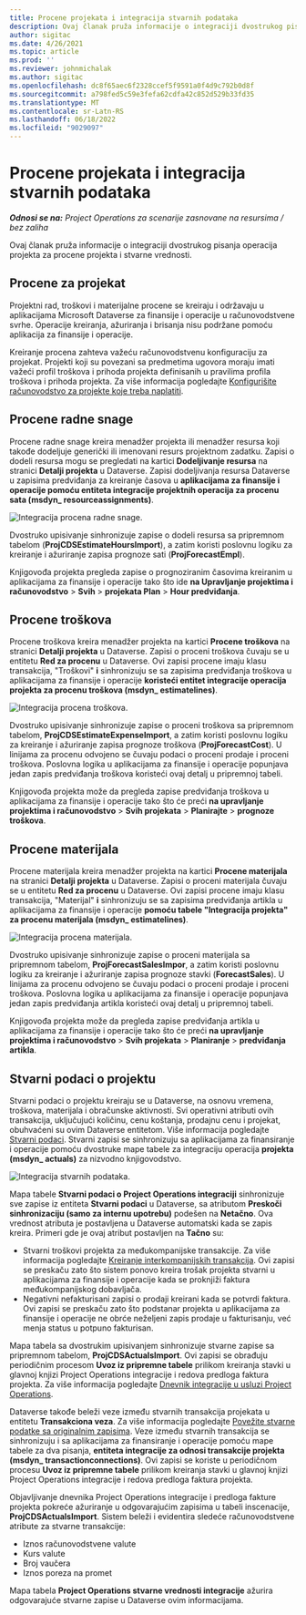 ```yaml
---
title: Procene projekata i integracija stvarnih podataka
description: Ovaj članak pruža informacije o integraciji dvostrukog pisanja operacija projekta za procene projekta i stvarne vrednosti.
author: sigitac
ms.date: 4/26/2021
ms.topic: article
ms.prod: ''
ms.reviewer: johnmichalak
ms.author: sigitac
ms.openlocfilehash: dc8f65aec6f2328ccef5f9591a0f4d9c792b0d8f
ms.sourcegitcommit: a798fed5c59e3fefa62cdfa42c852d529b33fd35
ms.translationtype: MT
ms.contentlocale: sr-Latn-RS
ms.lasthandoff: 06/18/2022
ms.locfileid: "9029097"
---
```

# <a name="project-estimates-and-actuals-integration"></a>Procene projekata i integracija stvarnih podataka

_**Odnosi se na:** Project Operations za scenarije zasnovane na resursima / bez zaliha_

Ovaj članak pruža informacije o integraciji dvostrukog pisanja operacija projekta za procene projekta i stvarne vrednosti.

## <a name="project-estimates"></a>Procene za projekat

Projektni rad, troškovi i materijalne procene se kreiraju i održavaju u aplikacijama Microsoft Dataverse za finansije i operacije u računovodstvene svrhe. Operacije kreiranja, ažuriranja i brisanja nisu podržane pomoću aplikacija za finansije i operacije.

Kreiranje procena zahteva važeću računovodstvenu konfiguraciju za projekat. Projekti koji su povezani sa predmetima ugovora moraju imati važeći profil troškova i prihoda projekta definisanih u pravilima profila troškova i prihoda projekta. Za više informacija pogledajte [Konfigurišite računovodstvo za projekte koje treba naplatiti](../project-accounting/configure-accounting-billable-projects.md#configure-project-cost-and-revenue-profile-rules).

## <a name="labor-estimates"></a>Procene radne snage

Procene radne snage kreira menadžer projekta ili menadžer resursa koji takođe dodeljuje generički ili imenovani resurs projektnom zadatku. Zapisi o dodeli resursa mogu se pregledati na kartici **Dodeljivanje resursa** na stranici **Detalji projekta** u Dataverse. Zapisi dodeljivanja resursa Dataverse u zapisima predviđanja za kreiranje časova u **aplikacijama za finansije i operacije pomoću entiteta integracije projektnih operacija za procenu sata (msdyn\_ resourceassignments)**.

   ![Integracija procena radne snage.](./Media/DW4LaborEstimates.png)

Dvostruko upisivanje sinhronizuje zapise o dodeli resursa sa pripremnom tabelom (**ProjCDSEstimateHoursImport**), a zatim koristi poslovnu logiku za kreiranje i ažuriranje zapisa prognoze sati (**ProjForecastEmpl**).

Knjigovođa projekta pregleda zapise o prognoziranim časovima kreiranim u aplikacijama za finansije i operacije tako što ide **na Upravljanje projektima i računovodstvo** > **Svih** > **projekata Plan** > **Hour predviđanja**.

## <a name="expense-estimates"></a>Procene troškova

Procene troškova kreira menadžer projekta na kartici **Procene troškova** na stranici **Detalji projekta** u Dataverse. Zapisi o proceni troškova čuvaju se u entitetu **Red za procenu** u Dataverse. Ovi zapisi procene imaju klasu transakcija, "Troškovi" **i** sinhronizuju se sa zapisima predviđanja troškova u aplikacijama za finansije i operacije **koristeći entitet integracije operacija projekta za procenu troškova (msdyn\_ estimatelines)**.

   ![Integracija procena troškova.](./Media/DW4ExpenseEstimates.png)

Dvostruko upisivanje sinhronizuje zapise o proceni troškova sa pripremnom tabelom, **ProjCDSEstimateExpenseImport**, a zatim koristi poslovnu logiku za kreiranje i ažuriranje zapisa prognoze troškova (**ProjForecastCost**). U linijama za procenu odvojeno se čuvaju podaci o proceni prodaje i proceni troškova. Poslovna logika u aplikacijama za finansije i operacije popunjava jedan zapis predviđanja troškova koristeći ovaj detalj u pripremnoj tabeli.

Knjigovođa projekta može da pregleda zapise predviđanja troškova u aplikacijama za finansije i operacije tako što će preći **na upravljanje projektima i računovodstvo** > **Svih projekata** > **Planirajte** > **prognoze troškova**.

## <a name="material-estimates"></a>Procene materijala

Procene materijala kreira menadžer projekta na kartici **Procene materijala** na stranici **Detalji projekta** u Dataverse. Zapisi o proceni materijala čuvaju se u entitetu **Red za procenu** u Dataverse. Ovi zapisi procene imaju klasu transakcija, "Materijal" **i** sinhronizuju se sa zapisima predviđanja artikla u aplikacijama za finansije i operacije **pomoću tabele "Integracija projekta" za procenu materijala (msdyn\_ estimatelines)**.

   ![Integracija procena materijala.](./Media/DW4MaterialEstimates.png)

Dvostruko upisivanje sinhronizuje zapise o proceni materijala sa pripremnom tabelom, **ProjForecastSalesImpor**, a zatim koristi poslovnu logiku za kreiranje i ažuriranje zapisa prognoze stavki (**ForecastSales**). U linijama za procenu odvojeno se čuvaju podaci o proceni prodaje i proceni troškova. Poslovna logika u aplikacijama za finansije i operacije popunjava jedan zapis predviđanja artikla koristeći ovaj detalj u pripremnoj tabeli.

Knjigovođa projekta može da pregleda zapise predviđanja artikla u aplikacijama za finansije i operacije tako što će preći **na upravljanje projektima i računovodstvo** > **Svih projekata** > **Planiranje** > **predviđanja artikla**.

## <a name="project-actuals"></a>Stvarni podaci o projektu

Stvarni podaci o projektu kreiraju se u Dataverse, na osnovu vremena, troškova, materijala i obračunske aktivnosti. Svi operativni atributi ovih transakcija, uključujući količinu, cenu koštanja, prodajnu cenu i projekat, obuhvaćeni su ovim Dataverse entitetom. Više informacija pogledajte [Stvarni podaci](../actuals/actuals-overview.md). Stvarni zapisi se sinhronizuju sa aplikacijama za finansiranje i operacije pomoću dvostruke mape tabele za integraciju operacija **projekta (msdyn\_ actuals)** za nizvodno knjigovodstvo.

   ![Integracija stvarnih podataka.](./Media/DW4Actuals.png)

Mapa tabele **Stvarni podaci o Project Operations integraciji** sinhronizuje sve zapise iz entiteta **Stvarni podaci** u Dataverse, sa atributom **Preskoči sinhronizaciju (samo za internu upotrebu)** podešen na **Netačno**. Ova vrednost atributa je postavljena u Dataverse automatski kada se zapis kreira. Primeri gde je ovaj atribut postavljen na **Tačno** su:

  - Stvarni troškovi projekta za međukompanijske transakcije. Za više informacija pogledajte [Kreiranje interkompanijskih transakcija](../project-accounting/create-intercompany-transactions.md). Ovi zapisi se preskaču zato što sistem ponovo kreira trošak projekta stvarni u aplikacijama za finansije i operacije kada se proknjiži faktura međukompanijskog dobavljača.
  - Negativni nefakturisani zapisi o prodaji kreirani kada se potvrdi faktura. Ovi zapisi se preskaču zato što podstanar projekta u aplikacijama za finansije i operacije ne obrće neželjeni zapis prodaje u fakturisanju, već menja status u potpuno fakturisan.

Mapa tabela sa dvostrukim upisivanjem sinhronizuje stvarne zapise sa pripremnom tabelom, **ProjCDSActualsImport**. Ovi zapisi se obrađuju periodičnim procesom **Uvoz iz pripremne tabele** prilikom kreiranja stavki u glavnoj knjizi Project Operations integracije i redova predloga faktura projekta. Za više informacija pogledajte [Dnevnik integracije u usluzi Project Operations](../project-accounting/project-operations-integration-journal.md).

Dataverse takođe beleži veze između stvarnih transakcija projekata u entitetu **Transakciona veza**. Za više informacija pogledajte [Povežite stvarne podatke sa originalnim zapisima](../actuals/linkingactuals.md). Veze između stvarnih transakcija se sinhronizuju i sa aplikacijama za finansiranje i operacije pomoću mape tabele za dva pisanja, **entiteta integracije za odnosi transakcije projekta (msdyn\_ transactionconnections)**. Ovi zapisi se koriste u periodičnom procesu **Uvoz iz pripremne tabele** prilikom kreiranja stavki u glavnoj knjizi Project Operations integracije i redova predloga faktura projekta.

Objavljivanje dnevnika Project Operations integracije i predloga fakture projekta pokreće ažuriranje u odgovarajućim zapisima u tabeli inscenacije, **ProjCDSActualsImport**. Sistem beleži i evidentira sledeće računovodstvene atribute za stvarne transakcije:

- Iznos računovodstvene valute
- Kurs valute
- Broj vaučera
- Iznos poreza na promet

Mapa tabela **Project Operations stvarne vrednosti integracije** ažurira odgovarajuće stvarne zapise u Dataverse ovim informacijama.
